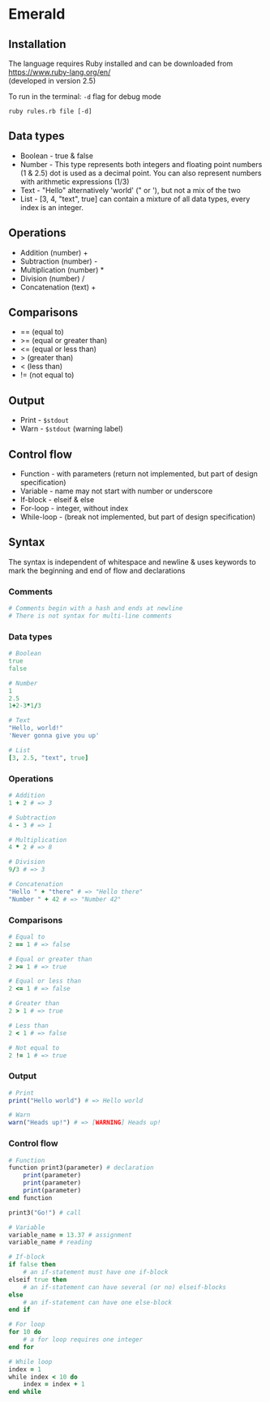 # Emerald

## Installation
The language requires Ruby installed and can be downloaded from https://www.ruby-lang.org/en/  
(developed in version 2.5)  

To run in the terminal: `-d` flag for debug mode  
```shell
ruby rules.rb file [-d]
```

## Data types
* Boolean - true & false
* Number - This type represents both integers and floating point numbers (1 & 2.5) dot is used as a decimal point. You can also represent numbers with arithmetic expressions (1/3)
* Text - "Hello" alternatively 'world' (" or '), but not a mix of the two
* List - [3, 4, "text", true] can contain a mixture of all data types, every index is an integer.

## Operations
* Addition (number) +
* Subtraction (number) -
* Multiplication (number) *
* Division (number) /
* Concatenation (text) +

## Comparisons
* == (equal to)
* \>= (equal or greater than)
* <= (equal or less than)
* \> (greater than)
* < (less than)
* != (not equal to)

## Output
* Print - `$stdout`
* Warn - `$stdout` (warning label)

## Control flow
* Function - with parameters (return not implemented, but part of design specification)
* Variable - name may not start with number or underscore
* If-block - elseif & else
* For-loop - integer, without index
* While-loop - (break not implemented, but part of design specification)

## Syntax
The syntax is independent of whitespace and newline & uses keywords to mark the beginning and end of flow and declarations

### Comments
```rb
# Comments begin with a hash and ends at newline
# There is not syntax for multi-line comments
```

### Data types
```rb
# Boolean
true
false

# Number
1
2.5
1+2-3*1/3

# Text
"Hello, world!"
'Never gonna give you up'

# List
[3, 2.5, "text", true]
```

### Operations
```rb
# Addition
1 + 2 # => 3

# Subtraction
4 - 3 # => 1

# Multiplication
4 * 2 # => 8

# Division
9/3 # => 3

# Concatenation
"Hello " + "there" # => "Hello there"
"Number " + 42 # => "Number 42"
```

### Comparisons
```rb
# Equal to
2 == 1 # => false

# Equal or greater than
2 >= 1 # => true

# Equal or less than
2 <= 1 # => false

# Greater than
2 > 1 # => true

# Less than
2 < 1 # => false

# Not equal to
2 != 1 # => true
```

### Output
```rb
# Print
print("Hello world") # => Hello world

# Warn
warn("Heads up!") # => [WARNING] Heads up!
```

### Control flow
```rb
# Function
function print3(parameter) # declaration
	print(parameter)
	print(parameter)
	print(parameter)
end function

print3("Go!") # call

# Variable
variable_name = 13.37 # assignment
variable_name # reading

# If-block
if false then
	# an if-statement must have one if-block
elseif true then
	# an if-statement can have several (or no) elseif-blocks
else
	# an if-statement can have one else-block
end if

# For loop
for 10 do
	# a for loop requires one integer
end for

# While loop
index = 1
while index < 10 do
	index = index + 1
end while
```
